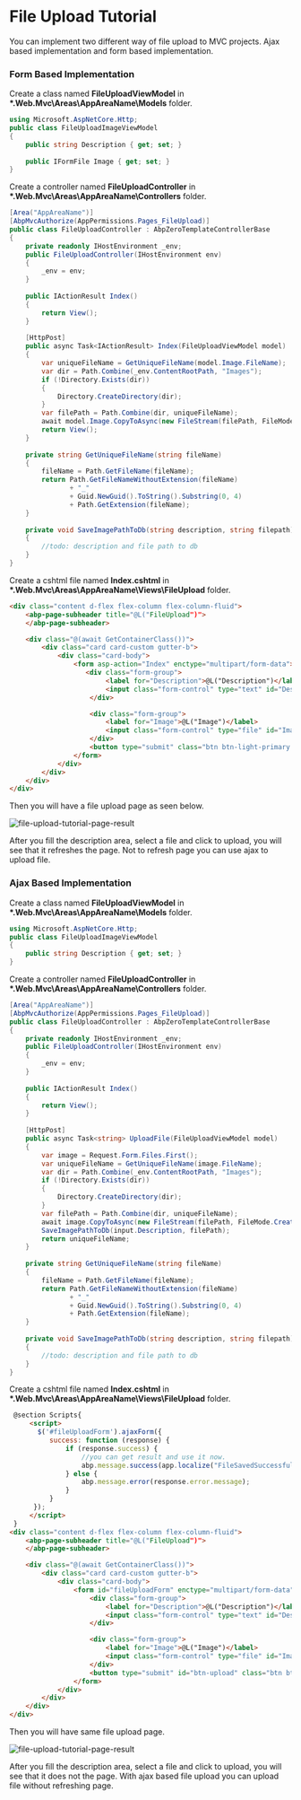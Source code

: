 # File Upload Tutorial

You can implement two different way of file upload to MVC projects. Ajax based implementation and form based implementation.

### Form Based Implementation

Create a class named **FileUploadViewModel** in **\*.Web.Mvc\Areas\AppAreaName\Models** folder.

```csharp
using Microsoft.AspNetCore.Http;
public class FileUploadImageViewModel
{
    public string Description { get; set; }
    
    public IFormFile Image { get; set; }
}
```



Create a controller named **FileUploadController** in **\*.Web.Mvc\Areas\AppAreaName\Controllers** folder.

```csharp
[Area("AppAreaName")]
[AbpMvcAuthorize(AppPermissions.Pages_FileUpload)]
public class FileUploadController : AbpZeroTemplateControllerBase
{
    private readonly IHostEnvironment _env;
    public FileUploadController(IHostEnvironment env)
    {
        _env = env;
    }
    
    public IActionResult Index()
    {
        return View();
    }
    
    [HttpPost]
    public async Task<IActionResult> Index(FileUploadViewModel model)
    {
        var uniqueFileName = GetUniqueFileName(model.Image.FileName);
        var dir = Path.Combine(_env.ContentRootPath, "Images");
        if (!Directory.Exists(dir))
        {
            Directory.CreateDirectory(dir);
        }
        var filePath = Path.Combine(dir, uniqueFileName);
        await model.Image.CopyToAsync(new FileStream(filePath, FileMode.Create));
        return View();
    }
    
    private string GetUniqueFileName(string fileName)
    {
        fileName = Path.GetFileName(fileName);
        return Path.GetFileNameWithoutExtension(fileName)
               + "_"
               + Guid.NewGuid().ToString().Substring(0, 4)
               + Path.GetExtension(fileName);
    }
    
    private void SaveImagePathToDb(string description, string filepath)
    {
        //todo: description and file path to db
    }
}
```

Create a cshtml file named **Index.cshtml** in **\*.Web.Mvc\Areas\AppAreaName\Views\FileUpload** folder.

```html
<div class="content d-flex flex-column flex-column-fluid">
    <abp-page-subheader title="@L("FileUpload")">
    </abp-page-subheader>

    <div class="@(await GetContainerClass())">
        <div class="card card-custom gutter-b">
            <div class="card-body">
                <form asp-action="Index" enctype="multipart/form-data">
                   <div class="form-group">
                        <label for="Description">@L("Description")</label>
                        <input class="form-control" type="text" id="Description" name="Description" required>
                    </div>

                    <div class="form-group">
                        <label for="Image">@L("Image")</label>
                        <input class="form-control" type="file" id="Image" name="Image" required>
                    </div>
                    <button type="submit" class="btn btn-light-primary font-weight-bold close-button">@L("Upload")</button>
                </form>
            </div>
        </div>
    </div>
</div>
```

Then you will have a file upload page as seen below.

![file-upload-tutorial-page-result](images/file-upload-tutorial-page-result.png)

After you fill the description area, select a file and click to upload, you will see that it refreshes the page. Not to refresh page you can use ajax to upload file.



### Ajax Based Implementation

Create a class named **FileUploadViewModel** in **\*.Web.Mvc\Areas\AppAreaName\Models** folder.

```csharp
using Microsoft.AspNetCore.Http;
public class FileUploadImageViewModel
{
    public string Description { get; set; }
}
```



Create a controller named **FileUploadController** in **\*.Web.Mvc\Areas\AppAreaName\Controllers** folder.

```csharp
[Area("AppAreaName")]
[AbpMvcAuthorize(AppPermissions.Pages_FileUpload)]
public class FileUploadController : AbpZeroTemplateControllerBase
{
    private readonly IHostEnvironment _env;
    public FileUploadController(IHostEnvironment env)
    {
        _env = env;
    }
    
    public IActionResult Index()
    {
        return View();
    }
    
    [HttpPost]
    public async Task<string> UploadFile(FileUploadViewModel model)
    {
       	var image = Request.Form.Files.First();
        var uniqueFileName = GetUniqueFileName(image.FileName);
        var dir = Path.Combine(_env.ContentRootPath, "Images");
        if (!Directory.Exists(dir))
        {
            Directory.CreateDirectory(dir);
        }
        var filePath = Path.Combine(dir, uniqueFileName);
        await image.CopyToAsync(new FileStream(filePath, FileMode.Create));
        SaveImagePathToDb(input.Description, filePath);
        return uniqueFileName;
    }
    
    private string GetUniqueFileName(string fileName)
    {
        fileName = Path.GetFileName(fileName);
        return Path.GetFileNameWithoutExtension(fileName)
               + "_"
               + Guid.NewGuid().ToString().Substring(0, 4)
               + Path.GetExtension(fileName);
    }
    
    private void SaveImagePathToDb(string description, string filepath)
    {
        //todo: description and file path to db
    }
}
```



Create a cshtml file named **Index.cshtml** in **\*.Web.Mvc\Areas\AppAreaName\Views\FileUpload** folder.

```html
 @section Scripts{
     <script>
       $('#fileUploadForm').ajaxForm({      
          success: function (response) {
              if (response.success) {
                  //you can get result and use it now.
                  abp.message.success(app.localize("FileSavedSuccessfully", response.result));                  
              } else {
                  abp.message.error(response.error.message);
              }
          }
      });
     </script>
 }
<div class="content d-flex flex-column flex-column-fluid">
    <abp-page-subheader title="@L("FileUpload")">
    </abp-page-subheader>

    <div class="@(await GetContainerClass())">
        <div class="card card-custom gutter-b">
            <div class="card-body">
                <form id="fileUploadForm" enctype="multipart/form-data" method="post" action="UploadFile">
                    <div class="form-group">
                        <label for="Description">@L("Description")</label>
                        <input class="form-control" type="text" id="Description" name="Description" required>
                    </div>

                    <div class="form-group">
                        <label for="Image">@L("Image")</label>
                        <input class="form-control" type="file" id="Image" name="Image" required>
                    </div>
                    <button type="submit" id="btn-upload" class="btn btn-light-primary font-weight-bold close-button">@L("Upload")</button>
                </form>
            </div>
        </div>
    </div>
</div>
```

Then you will have same file upload page.

![file-upload-tutorial-page-result](images/file-upload-tutorial-page-result.png)

After you fill the description area, select a file and click to upload, you will see that it does not the page. With ajax based file upload you can upload file without refreshing page. 